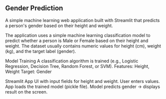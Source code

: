 ## Gender Prediction
A simple machine learning web application built with Streamlit that predicts a person's gender based on their height and weight.

The application uses a simple machine learning classification model to predict whether a person is Male or Female based on their height and weight. The dataset usually contains numeric values for height (cm), weight (kg), and the target label (gender).


Model Training
A classification algorithm is trained (e.g., Logistic Regression, Decision Tree, Random Forest, or SVM).
Features: Height, Weight
Target: Gender


Streamlit App
UI with input fields for height and weight.
User enters values.
App loads the trained model (pickle file).
Model predicts gender → displays result on the screen.
 

  
  
